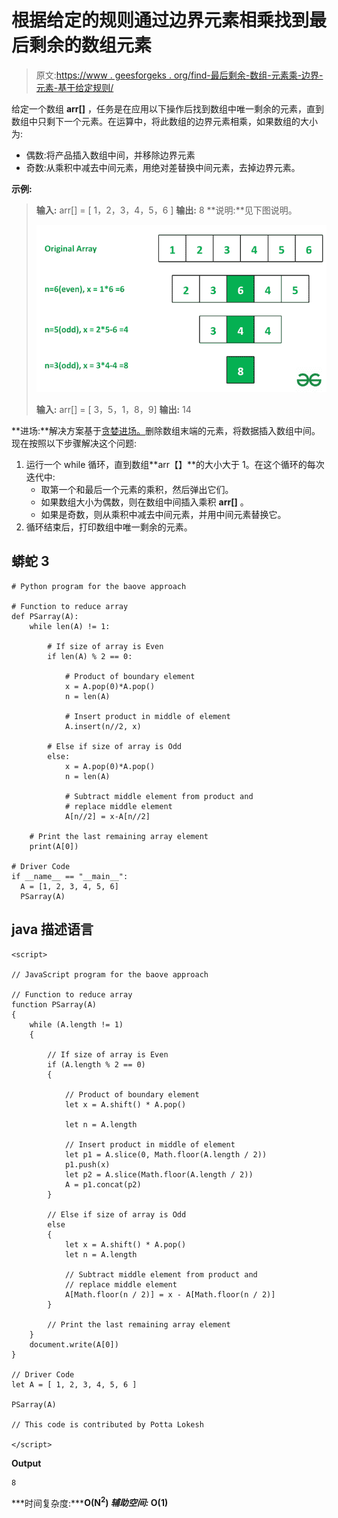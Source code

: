 # 根据给定的规则通过边界元素相乘找到最后剩余的数组元素

> 原文:[https://www . geesforgeks . org/find-最后剩余-数组-元素乘-边界-元素-基于给定规则/](https://www.geeksforgeeks.org/find-last-remaining-array-element-by-multiplying-boundary-elements-based-on-given-rules/)

给定一个数组 **arr[]** ，任务是在应用以下操作后找到数组中唯一剩余的元素，直到数组中只剩下一个元素。在运算中，将此数组的边界元素相乘，如果数组的大小为:

*   偶数:将产品插入数组中间，并移除边界元素
*   奇数:从乘积中减去中间元素，用绝对差替换中间元素，去掉边界元素。

**示例:**

> **输入:** arr[] = [ 1，2，3，4，5，6 ]
> **输出:** 8
> **说明:**见下图说明。
> 
> ![](img/2a9ef896b23b9c78aad14764c58be97b.png)
> 
> **输入:** arr[] = [ 3，5，1，8，9]
> **输出:** 14

**进场:**解决方案基于[贪婪进场。](https://www.geeksforgeeks.org/greedy-algorithms/)删除数组末端的元素，将数据插入数组中间。现在按照以下步骤解决这个问题:

1.  运行一个 while 循环，直到数组**arr【】**的大小大于 1。在这个循环的每次迭代中:
    *   取第一个和最后一个元素的乘积，然后弹出它们。
    *   如果数组大小为偶数，则在数组中间插入乘积 **arr[]** 。
    *   如果是奇数，则从乘积中减去中间元素，并用中间元素替换它。
2.  循环结束后，打印数组中唯一剩余的元素。

## 蟒蛇 3

```
# Python program for the baove approach

# Function to reduce array
def PSarray(A):
    while len(A) != 1:

        # If size of array is Even
        if len(A) % 2 == 0:

            # Product of boundary element
            x = A.pop(0)*A.pop()
            n = len(A)

            # Insert product in middle of element
            A.insert(n//2, x)

        # Else if size of array is Odd
        else:
            x = A.pop(0)*A.pop()
            n = len(A)

            # Subtract middle element from product and
            # replace middle element
            A[n//2] = x-A[n//2]

    # Print the last remaining array element
    print(A[0])

# Driver Code
if __name__ == "__main__":
  A = [1, 2, 3, 4, 5, 6]
  PSarray(A)
```

## java 描述语言

```
<script>

// JavaScript program for the baove approach

// Function to reduce array
function PSarray(A)
{
    while (A.length != 1)
    {

        // If size of array is Even
        if (A.length % 2 == 0)
        {

            // Product of boundary element
            let x = A.shift() * A.pop()

            let n = A.length

            // Insert product in middle of element
            let p1 = A.slice(0, Math.floor(A.length / 2))
            p1.push(x)
            let p2 = A.slice(Math.floor(A.length / 2))
            A = p1.concat(p2)
        }

        // Else if size of array is Odd
        else
        {
            let x = A.shift() * A.pop()
            let n = A.length

            // Subtract middle element from product and
            // replace middle element
            A[Math.floor(n / 2)] = x - A[Math.floor(n / 2)]
        }

        // Print the last remaining array element
    }
    document.write(A[0])
}

// Driver Code
let A = [ 1, 2, 3, 4, 5, 6 ]

PSarray(A)

// This code is contributed by Potta Lokesh

</script>
```

**Output**

```
8
```

***时间复杂度:*****O(N<sup>2</sup>)
***辅助空间:*** O(1)**